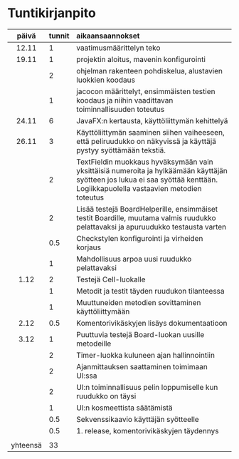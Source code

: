 # Tuntikirjanpito

|  päivä | tunnit | aikaansaannokset |
|:------:|:-------|:-----------------|
|12.11   |1       | vaatimusmäärittelyn teko |
|19.11   |1       | projektin aloitus, mavenin konfigurointi |
|        |2       | ohjelman rakenteen pohdiskelua, alustavien luokkien koodaus |
|        |1       | jacocon määrittelyt, ensimmäisten testien koodaus ja niihin vaadittavan toiminnallisuuden toteutus |
|24.11   |6       | JavaFX:n kertausta, käyttöliittymän kehittelyä |
|26.11   |3       | Käyttöliittymän saaminen siihen vaiheeseen, että peliruudukko on näkyvissä ja käyttäjä pystyy syöttämään tekstiä.
|        |2       | TextFieldin muokkaus hyväksymään vain yksittäisiä numeroita ja hylkäämään käyttäjän syötteen jos lukua ei saa syöttää kenttään. Logiikkapuolella vastaavien metodien toteutus |
|        |2       | Lisää testejä BoardHelperille, ensimmäiset testit Boardille, muutama valmis ruudukko pelattavaksi ja apuruudukko testausta varten|
|        |0.5     | Checkstylen konfigurointi ja virheiden korjaus|
|        |1       | Mahdollisuus arpoa uusi ruudukko pelattavaksi|
|1.12    |2       | Testejä Cell-luokalle|
|        |1       | Metodit ja testit täyden ruudukon tilanteessa|
|        |1       | Muuttuneiden metodien sovittaminen käyttöliittymään|
|2.12    |0.5     | Komentorivikäskyjen lisäys dokumentaatioon|
|3.12    |1       | Puuttuvia testejä Board-luokan uusille metodeille|
|        |2       | Timer-luokka kuluneen ajan hallinnointiin|
|        |2       | Ajanmittauksen saattaminen toimimaan UI:ssa
|        |2       | UI:n toiminnallisuus pelin loppumiselle kun ruudukko on täysi|
|        |1       | UI:n kosmeettista säätämistä
|        |0.5     | Sekvenssikaavio käyttäjän syötteelle
|        |0.5     | 1. release, komentorivikäskyjen täydennys
|        |        | |
|yhteensä|33      | |
